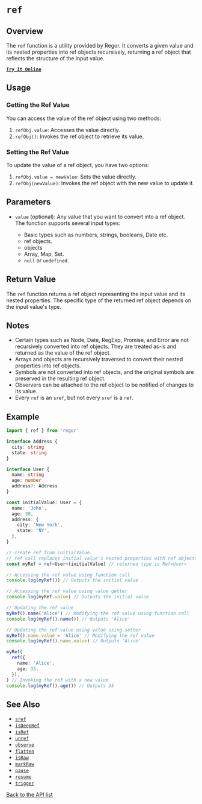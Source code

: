 # `ref`

## Overview

The `ref` function is a utility provided by Regor. It converts a given value and its nested properties into ref objects recursively, returning a ref object that reflects the structure of the input value.

[**`Try It Online`**](https://stackblitz.com/edit/regor-sample-ref?file=index.ts)

## Usage

### Getting the Ref Value

You can access the value of the ref object using two methods:

1. `refObj.value`: Accesses the value directly.
2. `refObj()`: Invokes the ref object to retrieve its value.

### Setting the Ref Value

To update the value of a ref object, you have two options:

1. `refObj.value = newValue`: Sets the value directly.
2. `refObj(newValue)`: Invokes the ref object with the new value to update it.

## Parameters

- `value` (optional): Any value that you want to convert into a ref object. The function supports several input types:

  - Basic types such as numbers, strings, booleans, Date etc.
  - ref objects.
  - objects
  - Array, Map, Set.
  - `null` or `undefined`.

## Return Value

The `ref` function returns a ref object representing the input value and its nested properties. The specific type of the returned ref object depends on the input value's type.

## Notes

- Certain types such as Node, Date, RegExp, Promise, and Error are not recursively converted into ref objects. They are treated as-is and returned as the value of the ref object.
- Arrays and objects are recursively traversed to convert their nested properties into ref objects.
- Symbols are not converted into ref objects, and the original symbols are preserved in the resulting ref object.
- Observers can be attached to the ref object to be notified of changes to its value.
- Every `ref` is an `sref`, but not every `sref` is a `ref`.

## Example

```ts
import { ref } from 'regor'

interface Address {
  city: string
  state: string
}

interface User {
  name: string
  age: number
  address?: Address
}

const initialValue: User = {
  name: 'John',
  age: 30,
  address: {
    city: 'New York',
    state: 'NY',
  },
}

// create ref from initialValue.
// ref call replaces initial value's nested properties with ref objects recursively in place.
const myRef = ref<User>(initialValue) // returned type is Ref<User>

// Accessing the ref value using function call
console.log(myRef()) // Outputs the initial value

// Accessing the ref value using value getter
console.log(myRef.value) // Outputs the initial value

// Updating the ref value
myRef().name('Alice') // Modifying the ref value using function call
console.log(myRef().name()) // Outputs 'Alice'

// Updating the ref value using value using setter
myRef().name.value = 'Alice' // Modifying the ref value
console.log(myRef().name.value) // Outputs 'Alice'

myRef(
  ref({
    name: 'Alice',
    age: 35,
  }),
) // Invoking the ref with a new value
console.log(myRef().age()) // Outputs 35
```

## See Also

- [`sref`](sref.md)
- [`isDeepRef`](isDeepRef.md)
- [`isRef`](isRef.md)
- [`unref`](unref.md)
- [`observe`](observe.md)
- [`flatten`](flatten.md)
- [`isRaw`](isRaw.md)
- [`markRaw`](markRaw.md)
- [`pause`](pause.md)
- [`resume`](resume.md)
- [`trigger`](trigger.md)

[Back to the API list](regor-api.md)
